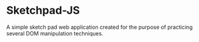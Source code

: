 # Sketchpad-JS

A simple sketch pad web application created for the purpose of practicing several DOM manipulation techniques.